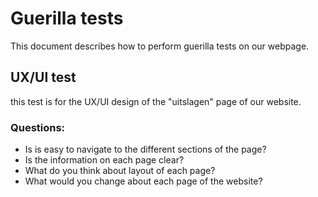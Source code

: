# Guerilla tests

This document describes how to perform guerilla tests on our webpage.

## UX/UI test
 this test is for the UX/UI design of the "uitslagen" page of our website.

### Questions:

- Is is easy to navigate to the different sections of the page?
- Is the information on each page clear?
- What do you think about layout of each page?
- What would you change about each page of the website?
